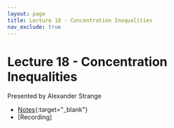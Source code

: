 ```yaml
---
layout: page
title: Lecture 18 - Concentration Inequalities
nav_exclude: true
---
```


# Lecture 18 - Concentration Inequalities

Presented by Alexander Strange

- [Notes](){:target="_blank"}
- [Recording]

